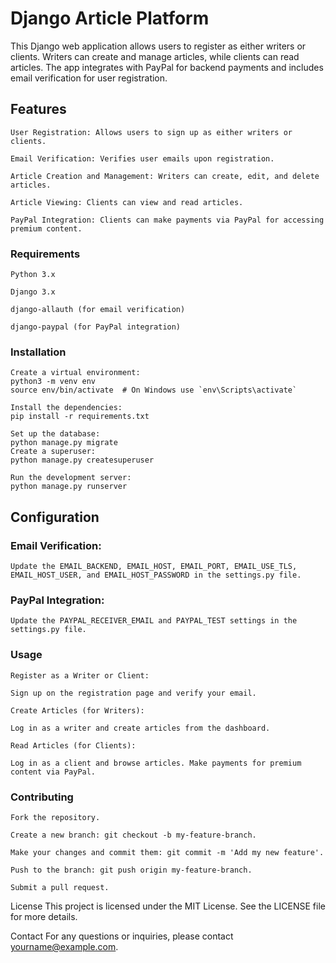 # **Django Article Platform**
This Django web application allows users to register as either writers or clients. Writers can create and manage articles, while clients can read articles. The app integrates with PayPal for backend payments and includes email verification for user registration.

## Features
    User Registration: Allows users to sign up as either writers or clients.

    Email Verification: Verifies user emails upon registration.

    Article Creation and Management: Writers can create, edit, and delete articles.

    Article Viewing: Clients can view and read articles.

    PayPal Integration: Clients can make payments via PayPal for accessing premium content.

### Requirements
    Python 3.x

    Django 3.x

    django-allauth (for email verification)

    django-paypal (for PayPal integration)

### Installation 
    Create a virtual environment:
    python3 -m venv env
    source env/bin/activate  # On Windows use `env\Scripts\activate`

    Install the dependencies:
    pip install -r requirements.txt

    Set up the database:
    python manage.py migrate
    Create a superuser:
    python manage.py createsuperuser

    Run the development server:
    python manage.py runserver

## Configuration
### Email Verification:

    Update the EMAIL_BACKEND, EMAIL_HOST, EMAIL_PORT, EMAIL_USE_TLS, EMAIL_HOST_USER, and EMAIL_HOST_PASSWORD in the settings.py file.

### PayPal Integration:

    Update the PAYPAL_RECEIVER_EMAIL and PAYPAL_TEST settings in the settings.py file.

### Usage

    Register as a Writer or Client:

    Sign up on the registration page and verify your email.

    Create Articles (for Writers):

    Log in as a writer and create articles from the dashboard.

    Read Articles (for Clients):

    Log in as a client and browse articles. Make payments for premium content via PayPal.

### Contributing

    Fork the repository.

    Create a new branch: git checkout -b my-feature-branch.

    Make your changes and commit them: git commit -m 'Add my new feature'.

    Push to the branch: git push origin my-feature-branch.

    Submit a pull request.

License
This project is licensed under the MIT License. See the LICENSE file for more details.

Contact
For any questions or inquiries, please contact yourname@example.com.
